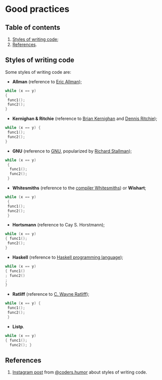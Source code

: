 # Good practices

## Table of contents

1. [Styles of writing code](#styles-of-writing-code);
1. [References](#references).

## Styles of writing code

Some styles of writing code are:

- **Allman** (reference to [Eric Allman](https://en.wikipedia.org/wiki/Eric_Allman));

```c
while (x == y)
{
 func1();
 func2();
}
```

- **Kernighan & Ritchie** (reference to [Brian Kernighan](https://en.wikipedia.org/wiki/Brian_Kernighan) and [Dennis Ritchie](https://en.wikipedia.org/wiki/Dennis_Ritchie));

```c
while (x == y) {
 func1();
 func2();
}
```

- **GNU** (reference to [GNU](https://en.wikipedia.org/wiki/GNU_Project), popularized by [Richard Stallman](https://en.wikipedia.org/wiki/Richard_Stallman));

```c
while (x == y)
 {
  func1();
  func2();
 }
```

- **Whitesmiths** (reference to the [compiler Whitesmiths](https://en.wikipedia.org/wiki/Whitesmiths)) or **Wishart**;

```c
while (x == y)
 {
 func1();
 func2();
 }
```

- **Hortsmann** (reference to Cay S. Horstmann);

```c
while (x == y)
{ func1();
 func2();
}
```

- **Haskell** (reference to [Haskell programming language](https://en.wikipedia.org/wiki/Haskell));

```c
while (x == y)
{ func1()
; func2()
;
}
```

- **Ratliff** (reference to [C. Wayne Ratliff](https://en.wikipedia.org/wiki/Wayne_Ratliff));

```c
while (x == y) {
 func1();
 func2();
 }
```

- **Listp**.

```c
while (x == y)
{ func1();
  func2(); }
```

## References

1. [Instagram post](https://www.instagram.com/p/C6SaCk8I7gi/) from [@coders.humor](https://www.instagram.com/coders.humor/) about styles of writing code.
